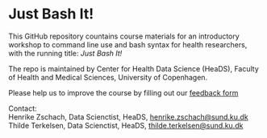 # Just Bash It!

This GitHub repository countains course materials for an introductory workshop to command line use and bash syntax for health researchers, with the running title: _Just Bash It!_

The repo is maintained by Center for Health Data Science (HeaDS), Faculty of Health and Medical Sciences, University of Copenhagen.

Please help us to improve the course by filling out our [feedback form](https://forms.office.com/r/nCsvsRFsAU)

Contact:   
Henrike Zschach, Data Scienctist, HeaDS, henrike.zschach@sund.ku.dk   
Thilde Terkelsen, Data Scienctist, HeaDS, thilde.terkelsen@sund.ku.dk 
